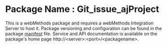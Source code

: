 # Package Name : Git_issue_ajProject
This is a webMethods package and requires a webMethods Integration Server to host it. Package versioning and configuration can be found in the package [manifest](./Git_issue_ajProject/manifest.v3) file. Service and API documentation is available on the package's home page http://&lt;server&gt;:&lt;port&gt;/&lt;packagename>.
